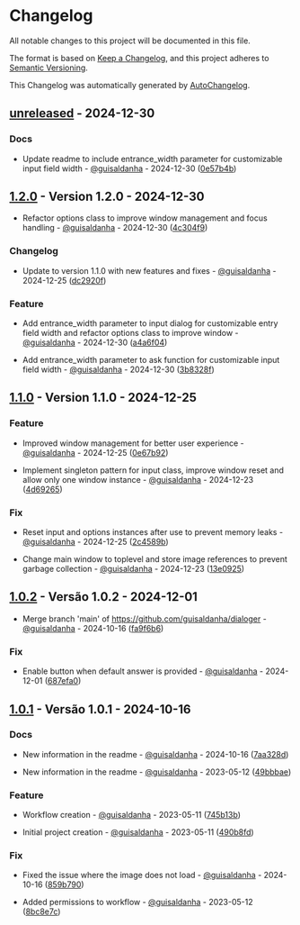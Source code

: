 # Changelog

All notable changes to this project will be documented in this file.

The format is based on [Keep a Changelog](https://keepachangelog.com/en/1.0.0/),
and this project adheres to [Semantic Versioning](https://semver.org/spec/v2.0.0.html).

This Changelog was automatically generated by [AutoChangelog](https://github.com/guisaldanha/autochangelog).

## [unreleased](https://github.com/guisaldanha/dialoger/releases/tag/unreleased) - 2024-12-30

### Docs

- Update readme to include entrance_width parameter for customizable input field width - [@guisaldanha](https://github.com/guisaldanha)  - 2024-12-30 ([0e57b4b](https://github.com/guisaldanha/dialoger/commit/0e57b4b))

## [1.2.0](https://github.com/guisaldanha/dialoger/releases/tag/1.2.0) - Version 1.2.0 - 2024-12-30

- Refactor options class to improve window management and focus handling - [@guisaldanha](https://github.com/guisaldanha)  - 2024-12-30 ([4c304f9](https://github.com/guisaldanha/dialoger/commit/4c304f9))

### Changelog

- Update to version 1.1.0 with new features and fixes - [@guisaldanha](https://github.com/guisaldanha)  - 2024-12-25 ([dc2920f](https://github.com/guisaldanha/dialoger/commit/dc2920f))

### Feature

- Add entrance_width parameter to input dialog for customizable entry field width and refactor options class to improve window - [@guisaldanha](https://github.com/guisaldanha)  - 2024-12-30 ([a4a6f04](https://github.com/guisaldanha/dialoger/commit/a4a6f04))

- Add entrance_width parameter to ask function for customizable input field width - [@guisaldanha](https://github.com/guisaldanha)  - 2024-12-30 ([3b8328f](https://github.com/guisaldanha/dialoger/commit/3b8328f))

## [1.1.0](https://github.com/guisaldanha/dialoger/releases/tag/1.1.0) - Version 1.1.0 - 2024-12-25

### Feature

- Improved window management for better user experience - [@guisaldanha](https://github.com/guisaldanha)  - 2024-12-25 ([0e67b92](https://github.com/guisaldanha/dialoger/commit/0e67b92))

- Implement singleton pattern for input class, improve window reset and allow only one window instance - [@guisaldanha](https://github.com/guisaldanha)  - 2024-12-23 ([4d69265](https://github.com/guisaldanha/dialoger/commit/4d69265))

### Fix

- Reset input and options instances after use to prevent memory leaks - [@guisaldanha](https://github.com/guisaldanha)  - 2024-12-25 ([2c4589b](https://github.com/guisaldanha/dialoger/commit/2c4589b))

- Change main window to toplevel and store image references to prevent garbage collection - [@guisaldanha](https://github.com/guisaldanha)  - 2024-12-23 ([13e0925](https://github.com/guisaldanha/dialoger/commit/13e0925))

## [1.0.2](https://github.com/guisaldanha/dialoger/releases/tag/1.0.2) - Versão 1.0.2 - 2024-12-01

- Merge branch 'main' of https://github.com/guisaldanha/dialoger - [@guisaldanha](https://github.com/guisaldanha)  - 2024-10-16 ([fa9f6b6](https://github.com/guisaldanha/dialoger/commit/fa9f6b6))

### Fix

- Enable button when default answer is provided - [@guisaldanha](https://github.com/guisaldanha)  - 2024-12-01 ([687efa0](https://github.com/guisaldanha/dialoger/commit/687efa0))

## [1.0.1](https://github.com/guisaldanha/dialoger/releases/tag/1.0.1) - Versão 1.0.1 - 2024-10-16

### Docs

- New information in the readme - [@guisaldanha](https://github.com/guisaldanha)  - 2024-10-16 ([7aa328d](https://github.com/guisaldanha/dialoger/commit/7aa328d))

- New information in the readme - [@guisaldanha](https://github.com/guisaldanha)  - 2023-05-12 ([49bbbae](https://github.com/guisaldanha/dialoger/commit/49bbbae))

### Feature

- Workflow creation - [@guisaldanha](https://github.com/guisaldanha)  - 2023-05-11 ([745b13b](https://github.com/guisaldanha/dialoger/commit/745b13b))

- Initial project creation - [@guisaldanha](https://github.com/guisaldanha)  - 2023-05-11 ([490b8fd](https://github.com/guisaldanha/dialoger/commit/490b8fd))

### Fix

- Fixed the issue where the image does not load - [@guisaldanha](https://github.com/guisaldanha)  - 2024-10-16 ([859b790](https://github.com/guisaldanha/dialoger/commit/859b790))

- Added permissions to workflow - [@guisaldanha](https://github.com/guisaldanha)  - 2023-05-12 ([8bc8e7c](https://github.com/guisaldanha/dialoger/commit/8bc8e7c))
